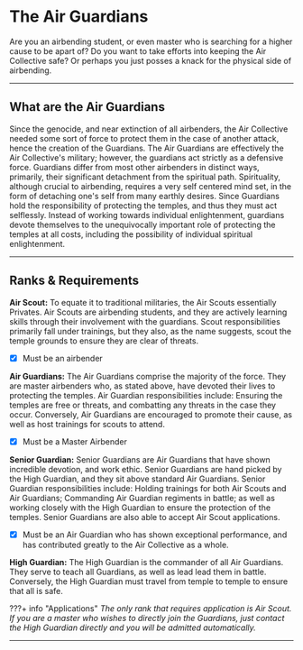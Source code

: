 # The Air Guardians

Are you an airbending student, or even master who is searching for a higher cause to be apart of? Do you want to take efforts into keeping the Air Collective safe? Or perhaps you just posses a knack for the physical side of airbending.
* * *

## What are the Air Guardians

Since the genocide, and near extinction of all airbenders, the Air Collective needed some sort of force to protect them in the case of another attack, hence the creation of the Guardians. The Air Guardians are effectively the Air Collective's military; however, the guardians act strictly as a defensive force. Guardians differ from most other airbenders in distinct ways, primarily, their significant detachment from the spiritual path. Spirituality, although crucial to airbending, requires a very self centered mind set, in the form of detaching one's self from many earthly desires. Since Guardians hold the responsibility of protecting the temples, and thus they must act selflessly. Instead of working towards individual enlightenment, guardians devote themselves to the unequivocally important role of protecting the temples at all costs, including the possibility of individual spiritual enlightenment.
* * *

## Ranks & Requirements

**Air Scout:**
To equate it to traditional militaries, the Air Scouts essentially Privates. Air Scouts are airbending students, and they are actively learning skills through their involvement with the guardians. Scout responsibilities primarily fall under trainings, but they also, as the name suggests, scout the temple grounds to ensure they are clear of threats.
- [x] Must be an airbender

**Air Guardians:**
The Air Guardians comprise the majority of the force. They are master airbenders who, as stated above, have devoted their lives to protecting the temples. Air Guardian responsibilities include: Ensuring the temples are free or threats, and combatting any threats in the case they occur. Conversely, Air Guardians are encouraged to promote their cause, as well as host trainings for scouts to attend.
- [x] Must be a Master Airbender

**Senior Guardian:**
Senior Guardians are Air Guardians that have shown incredible devotion, and work ethic. Senior Guardians are hand picked by the High Guardian, and they sit above standard Air Guardians. Senior Guardian responsibilities include: Holding trainings for both Air Scouts and Air Guardians; Commanding Air Guardian regiments in battle; as well as working closely with the High Guardian to ensure the protection of the temples. Senior Guardians are also able to accept Air Scout applications.
- [x] Must be an Air Guardian who has shown exceptional performance, and has contributed greatly to the Air Collective as a whole.

**High Guardian:**
The High Guardian is the commander of all Air Guardians. They serve to teach all Guardians, as well as lead lead them in battle. Conversely, the High Guardian must travel from temple to temple to ensure that all is safe.

???+ info "Applications"
    *The only rank that requires application is Air Scout. If you are a master who wishes to directly join the Guardians, just contact the High Guardian directly and you will be admitted automatically.*
* * *